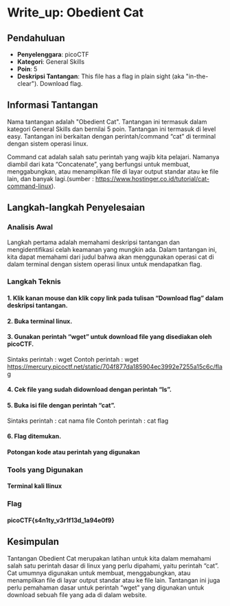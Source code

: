 # Write_up: Obedient Cat

## Pendahuluan
- **Penyelenggara**: picoCTF
- **Kategori**: General Skills
- **Poin**: 5
- **Deskripsi Tantangan**: This file has a flag in plain sight (aka "in-the-clear"). Download flag.

## Informasi Tantangan
Nama tantangan adalah "Obedient Cat". Tantangan ini termasuk dalam kategori General Skills dan bernilai 5 poin.
Tantangan ini termasuk di level easy.
Tantangan ini berkaitan dengan perintah/command “cat” di terminal dengan sistem operasi linux.

Command cat adalah salah satu perintah yang wajib kita pelajari. Namanya diambil dari kata “Concatenate”, yang berfungsi untuk membuat,
menggabungkan, atau menampilkan file di layar output standar atau ke file lain, dan banyak lagi.(sumber : https://www.hostinger.co.id/tutorial/cat-command-linux).

## Langkah-langkah Penyelesaian

### Analisis Awal
Langkah pertama adalah memahami deskripsi tantangan dan mengidentifikasi celah keamanan yang mungkin ada.
Dalam tantangan ini, kita dapat memahami dari judul bahwa akan menggunakan operasi cat di dalam terminal dengan sistem operasi linux untuk mendapatkan flag.

### Langkah Teknis

#### 1. Klik kanan mouse dan klik copy link pada tulisan “Download flag” dalam deskripsi tantangan.
#### 2. Buka terminal linux.
#### 3. Gunakan perintah “wget” untuk download file yang disediakan oleh picoCTF.
Sintaks perintah : wget <URL>
Contoh perintah : wget https://mercury.picoctf.net/static/704f877da185904ec3992e7255a15c6c/flag
#### 4. Cek file yang sudah didownload dengan perintah “ls”.
#### 5. Buka isi file dengan perintah “cat”.
Sintaks perintah : cat nama file
Contoh perintah : cat flag
#### 6. Flag ditemukan.

#### Potongan kode atau perintah yang digunakan

### Tools yang Digunakan
#### Terminal kali llinux

### Flag
#### picoCTF{s4n1ty_v3r1f13d_1a94e0f9}

## Kesimpulan
Tantangan Obedient Cat merupakan latihan untuk kita dalam memahami salah satu perintah dasar di linux yang perlu dipahami, yaitu perintah  “cat”.
Cat umumnya digunakan untuk membuat, menggabungkan, atau menampilkan file di layar output standar atau ke file lain.
Tantangan ini juga perlu pemahaman dasar untuk perintah “wget” yang digunakan untuk download sebuah file yang ada di dalam website.
